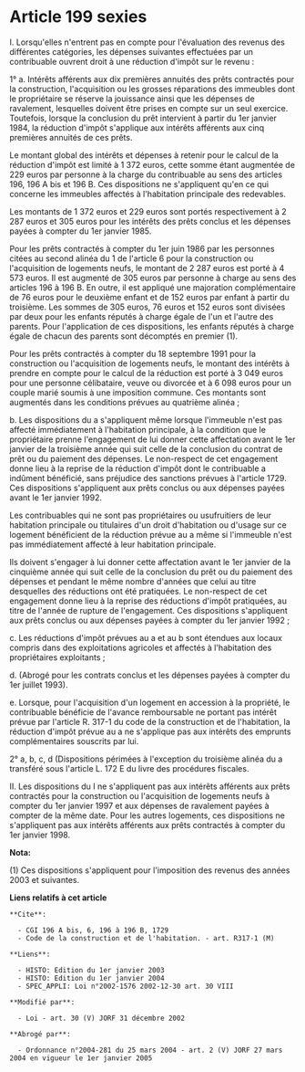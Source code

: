 # Article 199 sexies

I. Lorsqu'elles n'entrent pas en compte pour l'évaluation des revenus des différentes catégories, les dépenses suivantes
effectuées par un contribuable ouvrent droit à une réduction d'impôt sur le revenu :

1° a. Intérêts afférents aux dix premières annuités des prêts contractés pour la construction, l'acquisition ou les grosses
réparations des immeubles dont le propriétaire se réserve la jouissance ainsi que les dépenses de ravalement, lesquelles
doivent être prises en compte sur un seul exercice. Toutefois, lorsque la conclusion du prêt intervient à partir du 1er
janvier 1984, la réduction d'impôt s'applique aux intérêts afférents aux cinq premières annuités de ces prêts.

Le montant global des intérêts et dépenses à retenir pour le calcul de la réduction d'impôt est limité à 1 372 euros, cette
somme étant augmentée de 229 euros par personne à la charge du contribuable au sens des articles 196, 196 A bis et 196 B. Ces
dispositions ne s'appliquent qu'en ce qui concerne les immeubles affectés à l'habitation principale des redevables.

Les montants de 1 372 euros et 229 euros sont portés respectivement à 2 287 euros et 305 euros pour les intérêts des prêts
conclus et les dépenses payées à compter du 1er janvier 1985.

Pour les prêts contractés à compter du 1er juin 1986 par les personnes citées au second alinéa du 1 de l'article 6 pour la
construction ou l'acquisition de logements neufs, le montant de 2 287 euros est porté à 4 573 euros. Il est augmenté de 305
euros par personne à charge au sens des articles 196 à 196 B. En outre, il est appliqué une majoration complémentaire de 76
euros pour le deuxième enfant et de 152 euros par enfant à partir du troisième. Les sommes de 305 euros, 76 euros et 152
euros sont divisées par deux pour les enfants réputés à charge égale de l'un et l'autre des parents. Pour l'application de
ces dispositions, les enfants réputés à charge égale de chacun des parents sont décomptés en premier (1).

Pour les prêts contractés à compter du 18 septembre 1991 pour la construction ou l'acquisition de logements neufs, le montant
des intérêts à prendre en compte pour le calcul de la réduction est porté à 3 049 euros pour une personne célibataire, veuve
ou divorcée et à 6 098 euros pour un couple marié soumis à une imposition commune. Ces montants sont augmentés dans les
conditions prévues au quatrième alinéa ;

b. Les dispositions du a s'appliquent même lorsque l'immeuble n'est pas affecté immédiatement à l'habitation principale, à la
condition que le propriétaire prenne l'engagement de lui donner cette affectation avant le 1er janvier de la troisième année
qui suit celle de la conclusion du contrat de prêt ou du paiement des dépenses. Le non-respect de cet engagement donne lieu à
la reprise de la réduction d'impôt dont le contribuable a indûment bénéficié, sans préjudice des sanctions prévues à
l'article 1729. Ces dispositions s'appliquent aux prêts conclus ou aux dépenses payées avant le 1er janvier 1992.

Les contribuables qui ne sont pas propriétaires ou usufruitiers de leur habitation principale ou titulaires d'un droit
d'habitation ou d'usage sur ce logement bénéficient de la réduction prévue au a même si l'immeuble n'est pas immédiatement
affecté à leur habitation principale.

Ils doivent s'engager à lui donner cette affectation avant le 1er janvier de la cinquième année qui suit celle de la
conclusion du prêt ou du paiement des dépenses et pendant le même nombre d'années que celui au titre desquelles des
réductions ont été pratiquées. Le non-respect de cet engagement donne lieu à la reprise des réductions d'impôt pratiquées, au
titre de l'année de rupture de l'engagement. Ces dispositions s'appliquent aux prêts conclus ou aux dépenses payées à compter
du 1er janvier 1992 ;

c. Les réductions d'impôt prévues au a et au b sont étendues aux locaux compris dans des exploitations agricoles et affectés
à l'habitation des propriétaires exploitants ;

d. (Abrogé pour les contrats conclus et les dépenses payées à compter du 1er juillet 1993).

e. Lorsque, pour l'acquisition d'un logement en accession à la propriété, le contribuable bénéficie de l'avance remboursable
ne portant pas intérêt prévue par l'article R. 317-1 du code de la construction et de l'habitation, la réduction d'impôt
prévue au a ne s'applique pas aux intérêts des emprunts complémentaires souscrits par lui.

2° a, b, c, d (Dispositions périmées à l'exception du troisième alinéa du a transféré sous l'article L. 172 E du livre des
procédures fiscales.

II. Les dispositions du I ne s'appliquent pas aux intérêts afférents aux prêts contractés pour la construction ou
l'acquisition de logements neufs à compter du 1er janvier 1997 et aux dépenses de ravalement payées à compter de la même
date. Pour les autres logements, ces dispositions ne s'appliquent pas aux intérêts afférents aux prêts contractés à compter
du 1er janvier 1998.

**Nota:**

(1) Ces dispositions s'appliquent pour l'imposition des revenus des années 2003 et suivantes.

**Liens relatifs à cet article**

	**Cite**:

	  - CGI 196 A bis, 6, 196 à 196 B, 1729
	  - Code de la construction et de l'habitation. - art. R317-1 (M)

	**Liens**:

	  - HISTO: Edition du 1er janvier 2003
	  - HISTO: Edition du 1er janvier 2004
	  - SPEC_APPLI: Loi n°2002-1576 2002-12-30 art. 30 VIII

	**Modifié par**:

	  - Loi - art. 30 (V) JORF 31 décembre 2002

	**Abrogé par**:

	  - Ordonnance n°2004-281 du 25 mars 2004 - art. 2 (V) JORF 27 mars 2004 en vigueur le 1er janvier 2005

